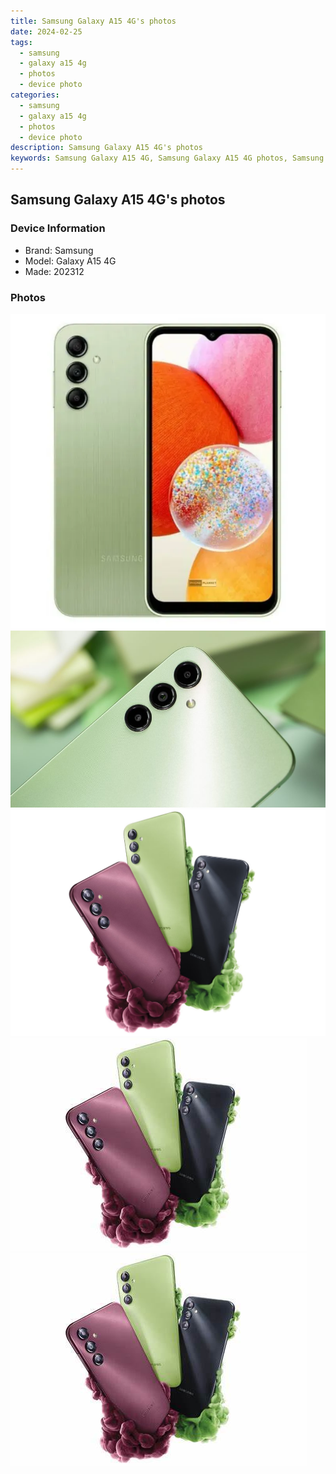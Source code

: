 ```yaml
---
title: Samsung Galaxy A15 4G's photos
date: 2024-02-25
tags: 
  - samsung
  - galaxy a15 4g
  - photos
  - device photo
categories: 
  - samsung
  - galaxy a15 4g
  - photos
  - device photo
description: Samsung Galaxy A15 4G's photos
keywords: Samsung Galaxy A15 4G, Samsung Galaxy A15 4G photos, Samsung Galaxy A15 4G device photo
---
```


## Samsung Galaxy A15 4G's photos

### Device Information

- Brand: Samsung
- Model: Galaxy A15 4G
- Made: 202312

### Photos

![/images/best-assets/devices/samsung/samsung-galaxy-a15-4g/1.jpg](/images/best-assets/devices/samsung/samsung-galaxy-a15-4g/1.jpg)
![/images/best-assets/devices/samsung/samsung-galaxy-a15-4g/2.jpg](/images/best-assets/devices/samsung/samsung-galaxy-a15-4g/2.jpg)
![/images/best-assets/devices/samsung/samsung-galaxy-a15-4g/3.jpg](/images/best-assets/devices/samsung/samsung-galaxy-a15-4g/3.jpg)
![/images/best-assets/devices/samsung/samsung-galaxy-a15-4g/4.jpg](/images/best-assets/devices/samsung/samsung-galaxy-a15-4g/4.jpg)
![/images/best-assets/devices/samsung/samsung-galaxy-a15-4g/5.jpg](/images/best-assets/devices/samsung/samsung-galaxy-a15-4g/5.jpg)
